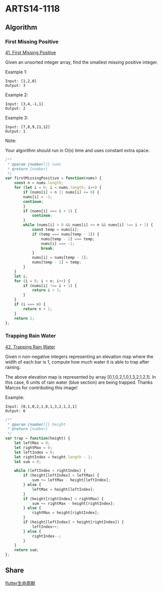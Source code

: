 # ARTS14-1118

## Algorithm

### First Missing Positive

[41. First Missing Positive](https://leetcode-cn.com/problems/first-Missing-positive/)

Given an unsorted integer array, find the smallest missing positive integer.

Example 1:

    Input: [1,2,0]
    Output: 3

Example 2:

    Input: [3,4,-1,1]
    Output: 2

Example 3:

    Input: [7,8,9,11,12]
    Output: 1

Note:

Your algorithm should run in O(n) time and uses constant extra space.

```javascript
/**
 * @param {number[]} nums
 * @return {number}
 */
var firstMissingPositive = function(nums) {
    const n = nums.length;
    for (let i = 0; i < nums.length; i++) {
        if (nums[i] > n || nums[i] <= 0) {
        nums[i] = -1;
        continue;
        }
        if (nums[i] === i + 1) {
            continue;
        }
        while (nums[i] > 0 && nums[i] <= n && nums[i] !== i + 1) {
            const temp = nums[i];
            if (temp === nums[temp - 1]) {
                nums[temp - 1] === temp;
                nums[i] === -1;
                break;
            }
            nums[i] = nums[temp - 1];
            nums[temp - 1] = temp;
        }
    }
    let i;
    for (i = 0; i < n; i++) {
        if (nums[i] !== i + 1) {
            return i + 1;
        }
    }
    if (i === n) {
        return n + 1;
    }
    return 1;
};
```

### Trapping Rain Water

[42. Trapping Rain Water](https://leetcode-cn.com/problems/trapping-rain-water/)

Given n non-negative integers representing an elevation map where the width of each bar is 1, compute how much water it is able to trap after raining.

The above elevation map is represented by array [0,1,0,2,1,0,1,3,2,1,2,1]. In this case, 6 units of rain water (blue section) are being trapped. Thanks Marcos for contributing this image!

Example:

    Input: [0,1,0,2,1,0,1,3,2,1,2,1]
    Output: 6

```javascript
/**
 * @param {number[]} height
 * @return {number}
 */
var trap = function(height) {
    let leftMax = 0;
    let rightMax = 0;
    let leftIndex = 0;
    let rightIndex = height.length - 1;
    let sum = 0;

    while (leftIndex < rightIndex) {
        if (height[leftIndex] < leftMax) {
            sum += leftMax - height[leftIndex];
        } else {
            leftMax = height[leftIndex];
        }
        if (height[rightIndex] < rightMax) {
            sum += rightMax - height[rightIndex];
        } else {
            rightMax = height[rightIndex];
        }
        if (height[leftIndex] < height[rightIndex]) {
            leftIndex++;
        } else {
            rightIndex--;
        }
    }
    return sum;
};
```

## Share

[flutter生命周期](https://github.com/kindboy/arts/blob/master/Share/flutter/flutter%E5%9F%BA%E7%A1%80.md)
